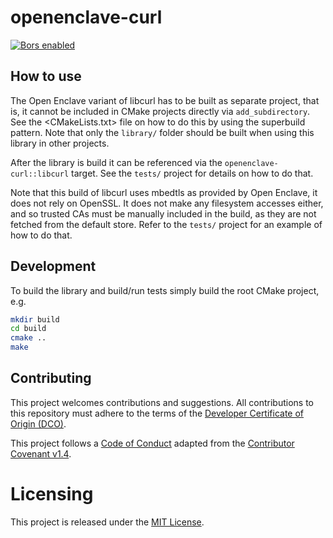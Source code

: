 # openenclave-curl

[![Bors enabled](https://bors.tech/images/badge_small.svg)](https://app.bors.tech/repositories/22874)

## How to use

The Open Enclave variant of libcurl has to be built as separate project, that is,
it cannot be included in CMake projects directly via `add_subdirectory`.
See the <CMakeLists.txt> file on how to do this by using the superbuild pattern.
Note that only the `library/` folder should be built when using this library in
other projects.

After the library is build it can be referenced via the `openenclave-curl::libcurl` target.
See the `tests/` project for details on how to do that.

Note that this build of libcurl uses mbedtls as provided by Open Enclave,
it does not rely on OpenSSL. It does not make any filesystem accesses either,
and so trusted CAs must be manually included in the build, as they are not fetched
from the default store. Refer to the `tests/` project for an example of how to do that.

## Development

To build the library and build/run tests simply build the root CMake project, e.g.

```sh
mkdir build
cd build
cmake ..
make
```

Contributing
------------

This project welcomes contributions and suggestions. All contributions to this repository
must adhere to the terms of the [Developer Certificate of Origin (DCO)](https://developercertificate.org/).

This project follows a [Code of Conduct](docs/CodeOfConduct.md) adapted from the
[Contributor Covenant v1.4](https://www.contributor-covenant.org).

Licensing
=========

This project is released under the
[MIT License](https://github.com/openenclave/openenclave/blob/master/LICENSE).
